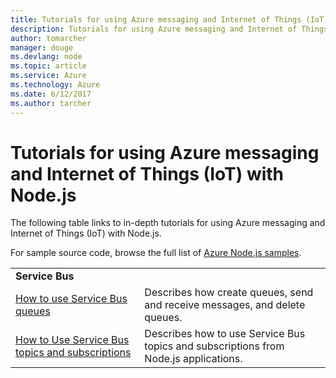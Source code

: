 ```yaml
---
title: Tutorials for using Azure messaging and Internet of Things (IoT) with Node.js
description: Tutorials for using Azure messaging and Internet of Things (IoT) with Node.js.
author: tomarcher
manager: douge
ms.devlang: node
ms.topic: article
ms.service: Azure
ms.technology: Azure
ms.date: 6/12/2017
ms.author: tarcher
---
```


# Tutorials for using Azure messaging and Internet of Things (IoT) with Node.js

The following table links to in-depth tutorials for using Azure messaging and Internet of Things (IoT) with Node.js.

For sample source code, browse the full list of [Azure Node.js samples](https://azure.microsoft.com/resources/samples/?term=nodejs).

| | |
|---|---|
| **Service Bus** ||
| [How to use Service Bus queues](../service-bus-messaging/service-bus-nodejs-how-to-use-queues.md?toc=/azure/node/toc.json&bc=/azure/node/toc.json) | Describes how create queues, send and receive messages, and delete queues. |
| [How to Use Service Bus topics and subscriptions](../service-bus-messaging/service-bus-nodejs-how-to-use-topics-subscriptions.md?toc=/azure/node/toc.json&bc=/azure/node/toc.json) | Describes how to use Service Bus topics and subscriptions from Node.js applications. |
